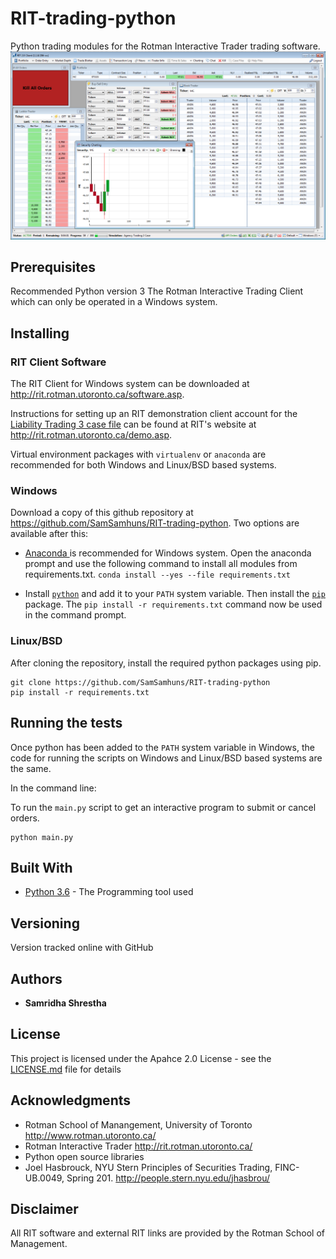 # RIT-trading-python
Python trading modules for the Rotman Interactive Trader trading software.
<img src='https://raw.githubusercontent.com/SamSamhuns/RIT-trading-python/master/rit_image.PNG'>


## Prerequisites
Recommended Python version 3
The Rotman Interactive Trading Client which can only be operated in a Windows system.

## Installing

### RIT Client Software
The RIT Client for Windows system can be downloaded at http://rit.rotman.utoronto.ca/software.asp.

Instructions for setting up an RIT demonstration client account for the <a href="cases/RIT - Case Brief - LT3 - Dynamic Order Arrival.pdf">Liability Trading 3 case file</a> can be found at RIT's website at http://rit.rotman.utoronto.ca/demo.asp.

Virtual environment packages with `virtualenv` or `anaconda` are recommended for both Windows and Linux/BSD based systems.

### Windows

Download a copy of this github repository at https://github.com/SamSamhuns/RIT-trading-python.
Two options are available after this:

-    <a href='https://www.anaconda.com/download/#macos'>Anaconda </a> is recommended for Windows system.
Open the anaconda prompt and use the following command to install all modules from requirements.txt.
`conda install --yes --file requirements.txt`

-    Install <a href='https://www.python.org/downloads/'>`python`</a> and add it to your `PATH` system variable. Then install the <a  href='https://github.com/BurntSushi/nfldb/wiki/Python-&-pip-Windows-installation'>`pip`</a> package.                The `pip install -r requirements.txt` command now be used in the command prompt.

### Linux/BSD

After cloning the repository, install the required python packages using pip.
```
git clone https://github.com/SamSamhuns/RIT-trading-python
pip install -r requirements.txt
```

## Running the tests

Once python has been added to the `PATH` system variable in Windows, the code for running the scripts on Windows and Linux/BSD based systems are the same.


In the command line:

To run the `main.py` script to get an interactive program to submit or cancel orders.
```
python main.py
```


## Built With

-   [Python 3.6](https://www.python.org/downloads/release/python-360/) - The Programming tool used

## Versioning

Version tracked online with GitHub

## Authors

-   **Samridha Shrestha**

## License

This project is licensed under the Apahce 2.0 License - see the [LICENSE.md](LICENSE.md) file for details

## Acknowledgments
  
-   Rotman School of Manangement, University of Toronto http://www.rotman.utoronto.ca/
-   Rotman Interactive Trader http://rit.rotman.utoronto.ca/
-   Python open source libraries
-   Joel Hasbrouck, NYU Stern Principles of Securities Trading, FINC-UB.0049, Spring 201. http://people.stern.nyu.edu/jhasbrou/

## Disclaimer

All RIT software and external RIT links are provided by the Rotman School of Management.
